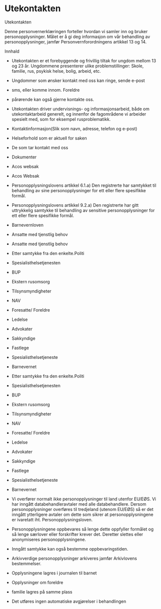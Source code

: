 # Utekontakten

Utekontakten

  

Denne personvernerklæringen forteller hvordan vi samler inn og bruker personopplysninger. Målet er å gi deg informasjon om vår behandling av personopplysninger, jamfør Personvernforordningens artikkel 13 og 14.

  

Innhald

*   Utekontakten er et forebyggende og frivillig tiltak for ungdom mellom 13 og 23 år. Ungdommene presenterer ulike problemstillinger: Skole, familie, rus, psykisk helse, bolig, arbeid, etc.  
    
*   Ungdommer som ønsker kontakt med oss kan ringe, sende e-post  
    
*   sms, eller komme innom. Foreldre  
    
*   pårørende kan også gjerne kontakte oss.  
    
*   Utekontakten driver undervisnings- og informasjonsarbeid, både om utekontaktarbeid generelt, og innenfor de fagområdene vi arbeider spesielt med, som for eksempel rusproblematikk.  
    
*   Kontaktinformasjon(Slik som navn, adresse, telefon og e-post)  
    
*   Helseforhold som er aktuell for saken  
    
*   De som tar kontakt med oss  
    
*   Dokumenter  
    
*   Acos websak  
    
*   Acos Websak  
    
*   Personopplysningslovens artikkel 6.1.a) Den registrerte har samtykket til behandling av sine personopplysninger for ett eller flere spesifikke formål.  
    
*   Personopplysningslovens artikkel 9.2.a) Den registrerte har gitt uttrykkelig samtykke til behandling av sensitive personopplysninger for ett eller flere spesifikke formål.  
    
*   Barnevernloven  
    
*   Ansatte med tjenstlig behov  
    
*   Ansatte med tjenstlig behov  
    
*   Etter samtykke fra den enkelte.Politi  
    
*   Spesialisthelsetjenesten  
    
*   BUP  
    
*   Ekstern rusomsorg  
    
*   Tilsynsmyndigheter  
    
*   NAV  
    
*   Foresatte/ Foreldre  
    
*   Ledelse  
    
*   Advokater  
    
*   Sakkyndige  
    
*   Fastlege  
    
*   Spesialisthelsetjeneste  
    
*   Barnevernet  
    
*   Etter samtykke fra den enkelte.Politi  
    
*   Spesialisthelsetjenesten  
    
*   BUP  
    
*   Ekstern rusomsorg  
    
*   Tilsynsmyndigheter  
    
*   NAV  
    
*   Foresatte/ Foreldre  
    
*   Ledelse  
    
*   Advokater  
    
*   Sakkyndige  
    
*   Fastlege  
    
*   Spesialisthelsetjeneste  
    
*   Barnevernet  
    
*   Vi overfører normalt ikke personopplysninger til land utenfor EU/EØS. Vi har inngått databehandleravtaler med alle databehandlere. Dersom personopplysninger overføres til tredjeland (utenom EU/EØS) så er det inngått ytterligere avtaler om dette som sikrer at personopplysningene er ivaretatt iht. Personopplysningsloven.  
    
*   Personopplysningene oppbevares så lenge dette oppfyller formålet og så lenge særlover eller forskrifter krever det. Deretter slettes eller anonymiseres personopplysningene.  
    
*   Inngått samtykke kan også bestemme oppbevaringstiden.  
    
*   Arkivverdige personopplysninger arkiveres jamfør Arkivlovens bestemmelser.  
    
*   Opplysningene lagres i journalen til barnet  
    
*   Opplysninger om foreldre  
    
*   familie lagres på samme plass  
    
*   Det utføres ingen automatiske avgjørelser i behandlingen
